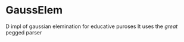 GaussElem
=========

D impl of gaussian elemination for educative puroses
It uses the _great_ pegged parser
